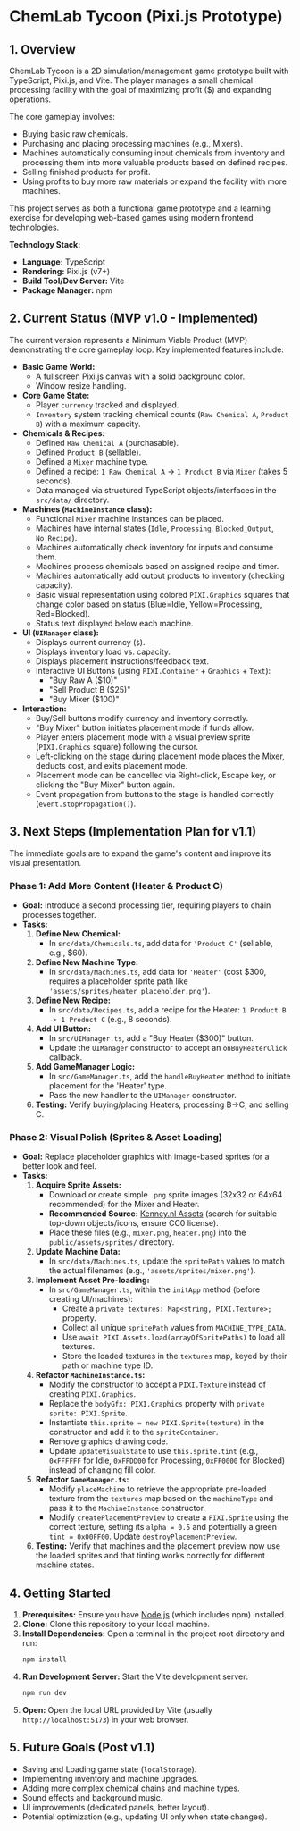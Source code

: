 # ChemLab Tycoon (Pixi.js Prototype)

## 1. Overview

ChemLab Tycoon is a 2D simulation/management game prototype built with TypeScript, Pixi.js, and Vite. The player manages a small chemical processing facility with the goal of maximizing profit ($) and expanding operations.

The core gameplay involves:
*   Buying basic raw chemicals.
*   Purchasing and placing processing machines (e.g., Mixers).
*   Machines automatically consuming input chemicals from inventory and processing them into more valuable products based on defined recipes.
*   Selling finished products for profit.
*   Using profits to buy more raw materials or expand the facility with more machines.

This project serves as both a functional game prototype and a learning exercise for developing web-based games using modern frontend technologies.

**Technology Stack:**
*   **Language:** TypeScript
*   **Rendering:** Pixi.js (v7+)
*   **Build Tool/Dev Server:** Vite
*   **Package Manager:** npm

## 2. Current Status (MVP v1.0 - Implemented)

The current version represents a Minimum Viable Product (MVP) demonstrating the core gameplay loop. Key implemented features include:

*   **Basic Game World:**
    *   A fullscreen Pixi.js canvas with a solid background color.
    *   Window resize handling.
*   **Core Game State:**
    *   Player `currency` tracked and displayed.
    *   `Inventory` system tracking chemical counts (`Raw Chemical A`, `Product B`) with a maximum capacity.
*   **Chemicals & Recipes:**
    *   Defined `Raw Chemical A` (purchasable).
    *   Defined `Product B` (sellable).
    *   Defined a `Mixer` machine type.
    *   Defined a recipe: `1 Raw Chemical A` -> `1 Product B` via `Mixer` (takes 5 seconds).
    *   Data managed via structured TypeScript objects/interfaces in the `src/data/` directory.
*   **Machines (`MachineInstance` class):**
    *   Functional `Mixer` machine instances can be placed.
    *   Machines have internal states (`Idle`, `Processing`, `Blocked_Output`, `No_Recipe`).
    *   Machines automatically check inventory for inputs and consume them.
    *   Machines process chemicals based on assigned recipe and timer.
    *   Machines automatically add output products to inventory (checking capacity).
    *   Basic visual representation using colored `PIXI.Graphics` squares that change color based on status (Blue=Idle, Yellow=Processing, Red=Blocked).
    *   Status text displayed below each machine.
*   **UI (`UIManager` class):**
    *   Displays current currency (`$`).
    *   Displays inventory load vs. capacity.
    *   Displays placement instructions/feedback text.
    *   Interactive UI Buttons (using `PIXI.Container` + `Graphics` + `Text`):
        *   "Buy Raw A ($10)"
        *   "Sell Product B ($25)"
        *   "Buy Mixer ($100)"
*   **Interaction:**
    *   Buy/Sell buttons modify currency and inventory correctly.
    *   "Buy Mixer" button initiates placement mode if funds allow.
    *   Player enters placement mode with a visual preview sprite (`PIXI.Graphics` square) following the cursor.
    *   Left-clicking on the stage during placement mode places the Mixer, deducts cost, and exits placement mode.
    *   Placement mode can be cancelled via Right-click, Escape key, or clicking the "Buy Mixer" button again.
    *   Event propagation from buttons to the stage is handled correctly (`event.stopPropagation()`).

## 3. Next Steps (Implementation Plan for v1.1)

The immediate goals are to expand the game's content and improve its visual presentation.

### Phase 1: Add More Content (Heater & Product C)

*   **Goal:** Introduce a second processing tier, requiring players to chain processes together.
*   **Tasks:**
    1.  **Define New Chemical:**
        *   In `src/data/Chemicals.ts`, add data for `'Product C'` (sellable, e.g., $60).
    2.  **Define New Machine Type:**
        *   In `src/data/Machines.ts`, add data for `'Heater'` (cost $300, requires a placeholder sprite path like `'assets/sprites/heater_placeholder.png'`).
    3.  **Define New Recipe:**
        *   In `src/data/Recipes.ts`, add a recipe for the Heater: `1 Product B -> 1 Product C` (e.g., 8 seconds).
    4.  **Add UI Button:**
        *   In `src/UIManager.ts`, add a "Buy Heater ($300)" button.
        *   Update the `UIManager` constructor to accept an `onBuyHeaterClick` callback.
    5.  **Add GameManager Logic:**
        *   In `src/GameManager.ts`, add the `handleBuyHeater` method to initiate placement for the 'Heater' type.
        *   Pass the new handler to the `UIManager` constructor.
    6.  **Testing:** Verify buying/placing Heaters, processing B->C, and selling C.

### Phase 2: Visual Polish (Sprites & Asset Loading)

*   **Goal:** Replace placeholder graphics with image-based sprites for a better look and feel.
*   **Tasks:**
    1.  **Acquire Sprite Assets:**
        *   Download or create simple `.png` sprite images (32x32 or 64x64 recommended) for the Mixer and Heater.
        *   **Recommended Source:** [Kenney.nl Assets](https://kenney.nl/assets) (search for suitable top-down objects/icons, ensure CC0 license).
        *   Place these files (e.g., `mixer.png`, `heater.png`) into the `public/assets/sprites/` directory.
    2.  **Update Machine Data:**
        *   In `src/data/Machines.ts`, update the `spritePath` values to match the actual filenames (e.g., `'assets/sprites/mixer.png'`).
    3.  **Implement Asset Pre-loading:**
        *   In `src/GameManager.ts`, within the `initApp` method (before creating UI/machines):
            *   Create a `private textures: Map<string, PIXI.Texture>;` property.
            *   Collect all unique `spritePath` values from `MACHINE_TYPE_DATA`.
            *   Use `await PIXI.Assets.load(arrayOfSpritePaths)` to load all textures.
            *   Store the loaded textures in the `textures` map, keyed by their path or machine type ID.
    4.  **Refactor `MachineInstance.ts`:**
        *   Modify the constructor to accept a `PIXI.Texture` instead of creating `PIXI.Graphics`.
        *   Replace the `bodyGfx: PIXI.Graphics` property with `private sprite: PIXI.Sprite`.
        *   Instantiate `this.sprite = new PIXI.Sprite(texture)` in the constructor and add it to the `spriteContainer`.
        *   Remove graphics drawing code.
        *   Update `updateVisualState` to use `this.sprite.tint` (e.g., `0xFFFFFF` for Idle, `0xFFDD00` for Processing, `0xFF0000` for Blocked) instead of changing fill color.
    5.  **Refactor `GameManager.ts`:**
        *   Modify `placeMachine` to retrieve the appropriate pre-loaded texture from the `textures` map based on the `machineType` and pass it to the `MachineInstance` constructor.
        *   Modify `createPlacementPreview` to create a `PIXI.Sprite` using the correct texture, setting its `alpha = 0.5` and potentially a green `tint = 0x00FF00`. Update `destroyPlacementPreview`.
    6.  **Testing:** Verify that machines and the placement preview now use the loaded sprites and that tinting works correctly for different machine states.

## 4. Getting Started

1.  **Prerequisites:** Ensure you have [Node.js](https://nodejs.org/) (which includes npm) installed.
2.  **Clone:** Clone this repository to your local machine.
3.  **Install Dependencies:** Open a terminal in the project root directory and run:
    ```bash
    npm install
    ```
4.  **Run Development Server:** Start the Vite development server:
    ```bash
    npm run dev
    ```
5.  **Open:** Open the local URL provided by Vite (usually `http://localhost:5173`) in your web browser.

## 5. Future Goals (Post v1.1)

*   Saving and Loading game state (`localStorage`).
*   Implementing inventory and machine upgrades.
*   Adding more complex chemical chains and machine types.
*   Sound effects and background music.
*   UI improvements (dedicated panels, better layout).
*   Potential optimization (e.g., updating UI only when state changes).